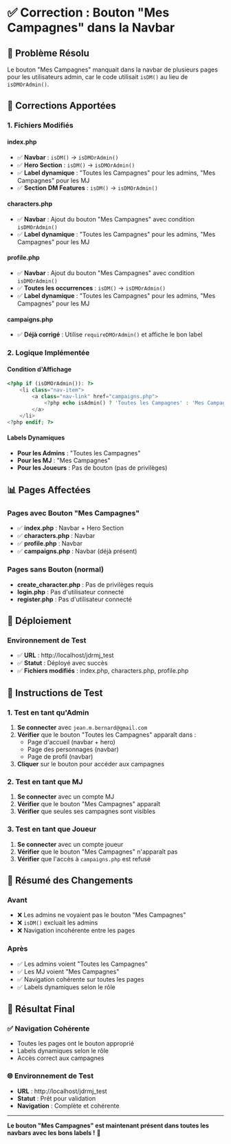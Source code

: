 # ✅ Correction : Bouton "Mes Campagnes" dans la Navbar

## 🎯 Problème Résolu

Le bouton "Mes Campagnes" manquait dans la navbar de plusieurs pages pour les utilisateurs admin, car le code utilisait `isDM()` au lieu de `isDMOrAdmin()`.

## 🔧 Corrections Apportées

### 1. **Fichiers Modifiés**

#### **index.php**
- ✅ **Navbar** : `isDM()` → `isDMOrAdmin()`
- ✅ **Hero Section** : `isDM()` → `isDMOrAdmin()`
- ✅ **Label dynamique** : "Toutes les Campagnes" pour les admins, "Mes Campagnes" pour les MJ
- ✅ **Section DM Features** : `isDM()` → `isDMOrAdmin()`

#### **characters.php**
- ✅ **Navbar** : Ajout du bouton "Mes Campagnes" avec condition `isDMOrAdmin()`
- ✅ **Label dynamique** : "Toutes les Campagnes" pour les admins, "Mes Campagnes" pour les MJ

#### **profile.php**
- ✅ **Navbar** : Ajout du bouton "Mes Campagnes" avec condition `isDMOrAdmin()`
- ✅ **Toutes les occurrences** : `isDM()` → `isDMOrAdmin()`
- ✅ **Label dynamique** : "Toutes les Campagnes" pour les admins, "Mes Campagnes" pour les MJ

#### **campaigns.php**
- ✅ **Déjà corrigé** : Utilise `requireDMOrAdmin()` et affiche le bon label

### 2. **Logique Implémentée**

#### **Condition d'Affichage**
```php
<?php if (isDMOrAdmin()): ?>
    <li class="nav-item">
        <a class="nav-link" href="campaigns.php">
            <?php echo isAdmin() ? 'Toutes les Campagnes' : 'Mes Campagnes'; ?>
        </a>
    </li>
<?php endif; ?>
```

#### **Labels Dynamiques**
- **Pour les Admins** : "Toutes les Campagnes"
- **Pour les MJ** : "Mes Campagnes"
- **Pour les Joueurs** : Pas de bouton (pas de privilèges)

## 📊 Pages Affectées

### **Pages avec Bouton "Mes Campagnes"**
- ✅ **index.php** : Navbar + Hero Section
- ✅ **characters.php** : Navbar
- ✅ **profile.php** : Navbar
- ✅ **campaigns.php** : Navbar (déjà présent)

### **Pages sans Bouton (normal)**
- **create_character.php** : Pas de privilèges requis
- **login.php** : Pas d'utilisateur connecté
- **register.php** : Pas d'utilisateur connecté

## 🚀 Déploiement

### **Environnement de Test**
- ✅ **URL** : http://localhost/jdrmj_test
- ✅ **Statut** : Déployé avec succès
- ✅ **Fichiers modifiés** : index.php, characters.php, profile.php

## 🧪 Instructions de Test

### **1. Test en tant qu'Admin**
1. **Se connecter** avec `jean.m.bernard@gmail.com`
2. **Vérifier** que le bouton "Toutes les Campagnes" apparaît dans :
   - Page d'accueil (navbar + hero)
   - Page des personnages (navbar)
   - Page de profil (navbar)
3. **Cliquer** sur le bouton pour accéder aux campagnes

### **2. Test en tant que MJ**
1. **Se connecter** avec un compte MJ
2. **Vérifier** que le bouton "Mes Campagnes" apparaît
3. **Vérifier** que seules ses campagnes sont visibles

### **3. Test en tant que Joueur**
1. **Se connecter** avec un compte joueur
2. **Vérifier** que le bouton "Mes Campagnes" n'apparaît pas
3. **Vérifier** que l'accès à `campaigns.php` est refusé

## 📝 Résumé des Changements

### **Avant**
- ❌ Les admins ne voyaient pas le bouton "Mes Campagnes"
- ❌ `isDM()` excluait les admins
- ❌ Navigation incohérente entre les pages

### **Après**
- ✅ Les admins voient "Toutes les Campagnes"
- ✅ Les MJ voient "Mes Campagnes"
- ✅ Navigation cohérente sur toutes les pages
- ✅ Labels dynamiques selon le rôle

## 🎉 Résultat Final

### ✅ **Navigation Cohérente**
- Toutes les pages ont le bouton approprié
- Labels dynamiques selon le rôle
- Accès correct aux campagnes

### 🌐 **Environnement de Test**
- **URL** : http://localhost/jdrmj_test
- **Statut** : Prêt pour validation
- **Navigation** : Complète et cohérente

---

**Le bouton "Mes Campagnes" est maintenant présent dans toutes les navbars avec les bons labels !** 🎯
